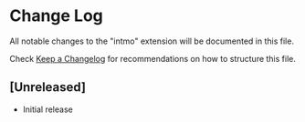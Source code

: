 # Change Log

All notable changes to the "intmo" extension will be documented in this file.

Check [Keep a Changelog](http://keepachangelog.com/) for recommendations on how to structure this file.

## [Unreleased]

- Initial release